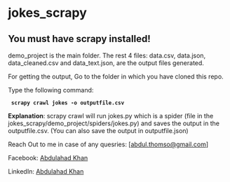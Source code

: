 # jokes_scrapy

## You must have scrapy installed!

demo_project is the main folder.
The rest 4 files: data.csv, data.json, data_cleaned.csv and data_text.json, are the output files generated.

For getting the output,
Go to the folder in which you have cloned this repo.

Type the following command: 

<b><code> scrapy crawl jokes -o outputfile.csv </code></b>


<b>Explanation</b>: scrapy crawl will run jokes.py which is a spider (file in the jokes_scrapy/demo_project/spiders/jokes.py)
              and saves the output in the outputfile.csv. (You can also save the output in outputfile.json)
              
Reach Out to me in case of any quesries: [abdul.thomso@gmail.com]

Facebook: [Abdulahad Khan](https://www.facebook.com/qadbury0123456789)

LinkedIn: [Abdulahad Khan](https://www.linkedin.com/in/abdulahad-khan-profile/)
